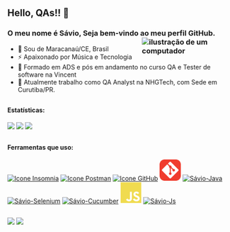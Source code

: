 <link rel="stylesheet" href="https://cdn.jsdelivr.net/gh/devicons/devicon@v2.15.1/devicon.min.css">

## Hello, QAs!! 👋
### O meu nome é Sávio, Seja bem-vindo ao meu perfil GitHub. <img src="https://raw.githubusercontent.com/MicaelliMedeiros/micaellimedeiros/master/image/computer-illustration.png" alt="ilustração de um computador" min-width="200px" max-width="200px" width="200px" align="right">

- 🔰  Sou de Maracanaú/CE, Brasil
- ⚡ Apaixonado por Música e Tecnologia
- 🧠 Formado em ADS e pós em andamento no curso QA e Tester de software na Vincent
- 🏦 Atualmente trabalho como QA Analyst na NHGTech, com Sede em Curutiba/PR.

##

#### Estatísticas:

<div>
<img loading="lazy" height="180em" src="https://github-readme-stats.vercel.app/api/top-langs/?username=SavioHolanda&layout=compact&langs_count=7&theme=radical"/>
<img loading="lazy" height="180em" src="https://github-readme-stats.vercel.app/api/?username=SavioHolanda&how_icons=true&include_all_commits=true&theme=radical"/>
<img loading="lazy" height="153em" src="http://github-readme-streak-stats.herokuapp.com/?user=SavioHolanda&amp;theme=radical">
</div>

##

#### Ferramentas que uso:
[<img height="48px" width="48px" alt="Icone Insomnia" src="https://i.postimg.cc/MHch4m7T/insomnia.png"/>](https://insomnia.rest)
[<img height="48px" width="48px" alt="Icone Postman" src="https://i.postimg.cc/QNyBTNVk/postman.png"/>](https://www.postman.com)
[<img height="48px" width="48px" alt="Icone GitHub" src="https://skillicons.dev/icons?i=github"/>](https://github.com/)
[<img height="48px" width="48px" alt="Icone Git" src="https://raw.githubusercontent.com/tandpfun/skill-icons/main/icons/Git.svg"/>](https://git-scm.com)
[<img height="48px" width="48px" alt="Sávio-Java" height="30" width="40" src="https://cdn.jsdelivr.net/gh/devicons/devicon/icons/java/java-original.svg">]()
[<img height="48px" width="48px" alt="Sávio-Selenium" height="30" width="40" src="https://cdn.jsdelivr.net/gh/devicons/devicon/icons/selenium/selenium-original.svg">]()
[<img height="48px" width="48px" alt="Sávio-Cucumber" height="30" width="40" src="https://cdn.jsdelivr.net/gh/devicons/devicon/icons/cucumber/cucumber-plain.svg">]()
[<img height="48px" width="48px" alt="Sávio-Js" height="30" width="40" src="https://raw.githubusercontent.com/devicons/devicon/master/icons/javascript/javascript-plain.svg">]()
[<img height="48px" width="48px" alt="Sávio-Js" height="30" width="40" src="https://i.postimg.cc/65cSvjc7/appium-svgrepo-com.png">]()

## 

<div>
<a href="https://instagram.com/s4vio4" target="_blank"><img src="https://img.shields.io/badge/-Instagram-%23E4405F?style=for-the-badge&logo=instagram&logoColor=white" target="_blank"></a>
<a href="https://www.linkedin.com/in/savio-holanda/" target="_blank"><img src="https://img.shields.io/badge/-LinkedIn-%230077B5?style=for-the-badge&logo=linkedin&logoColor=white" target="_blank"></a>  
</div>
